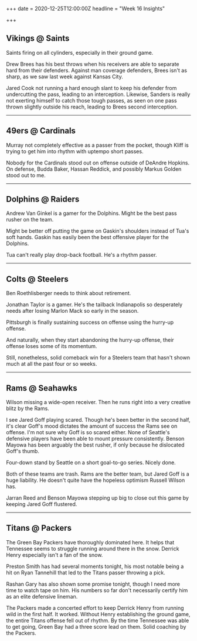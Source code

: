 +++
date = 2020-12-25T12:00:00Z
headline = "Week 16 Insights"

+++
## Vikings @ Saints

Saints firing on all cylinders, especially in their ground game.

Drew Brees has his best throws when his receivers are able to separate hard from their defenders. Against man coverage defenders, Brees isn't as sharp, as we saw last week against Kansas City.

Jared Cook not running a hard enough slant to keep his defender from undercutting the pass, leading to an interception. Likewise, Sanders is really not exerting himself to catch those tough passes, as seen on one pass thrown slightly outside his reach, leading to Brees second interception.

***

## 49ers @ Cardinals

Murray not completely effective as a passer from the pocket, though Kliff is trying to get him into rhythm with uptempo short passes.

Nobody for the Cardinals stood out on offense outside of DeAndre Hopkins. On defense, Budda Baker, Hassan Reddick, and possibly Markus Golden stood out to me.

***

## Dolphins @ Raiders

Andrew Van Ginkel is a gamer for the Dolphins. Might be the best pass rusher on the team.

Might be better off putting the game on Gaskin's shoulders instead of Tua's soft hands. Gaskin has easily been the best offensive player for the Dolphins.

Tua can't really play drop-back football. He's a rhythm passer.

***

## Colts @ Steelers

Ben Roethlisberger needs to think about retirement.

Jonathan Taylor is a gamer. He's the tailback Indianapolis so desperately needs after losing Marlon Mack so early in the season.

Pittsburgh is finally sustaining success on offense using the hurry-up offense.

And naturally, when they start abandoning the hurry-up offense, their offense loses some of its momentum.

Still, nonetheless, solid comeback win for a Steelers team that hasn't shown much at all the past four or so weeks.

***

## Rams @ Seahawks

Wilson missing a wide-open receiver. Then he runs right into a very creative blitz by the Rams.

I see Jared Goff playing scared. Though he's been better in the second half, it's clear Goff's mood dictates the amount of success the Rams see on offense. I'm not sure why Goff is so scared either. None of Seattle's defensive players have been able to mount pressure consistently. Benson Mayowa has been arguably the best rusher, if only because he dislocated Goff's thumb.

Four-down stand by Seattle on a short goal-to-go series. Nicely done.

Both of these teams are trash. Rams are the better team, but Jared Goff is a huge liability. He doesn't quite have the hopeless optimism Russell Wilson has.

Jarran Reed and Benson Mayowa stepping up big to close out this game by keeping Jared Goff flustered.

***

## Titans @ Packers

The Green Bay Packers have thoroughly dominated here. It helps that Tennessee seems to struggle running around there in the snow. Derrick Henry especially isn't a fan of the snow.

Preston Smith has had several moments tonight, his most notable being a hit on Ryan Tannehill that led to the Titans passer throwing a pick.

Rashan Gary has also shown some promise tonight, though I need more time to watch tape on him. His numbers so far don't necessarily certify him as an elite defensive lineman.

The Packers made a concerted effort to keep Derrick Henry from running wild in the first half. It worked. Without Henry establishing the ground game, the entire Titans offense fell out of rhythm. By the time Tennessee was able to get going, Green Bay had a three score lead on them. Solid coaching by the Packers.